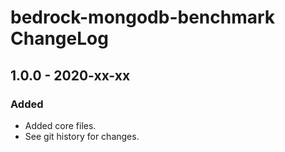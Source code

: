 # bedrock-mongodb-benchmark ChangeLog

## 1.0.0 - 2020-xx-xx

### Added
- Added core files.
- See git history for changes.

